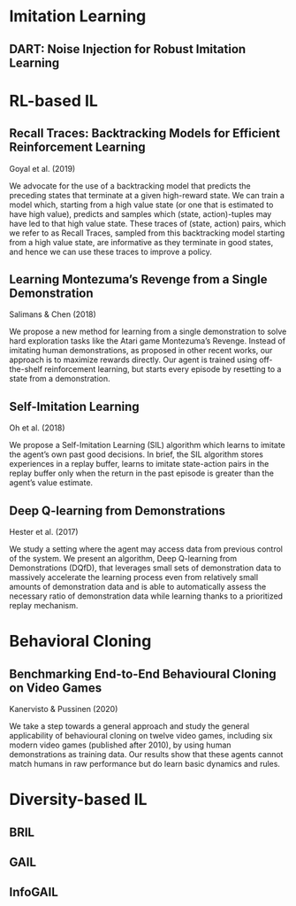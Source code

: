 # Imitation Learning

## DART: Noise Injection for Robust Imitation Learning

# RL-based IL

## Recall Traces: Backtracking Models for Efficient Reinforcement Learning
Goyal et al. (2019)

We advocate for the use of a backtracking model that predicts the preceding states that terminate at a given high-reward state. We can train a model which, starting from a high value state (or one that is estimated to have high value), predicts and samples which (state, action)-tuples may have led to that high value state. These traces of (state, action) pairs, which we refer to as Recall Traces, sampled from this backtracking model starting from a high value state, are informative as they terminate in good states, and hence we can use these traces to improve a policy.

## Learning Montezuma’s Revenge from a Single Demonstration
Salimans & Chen (2018)

We propose a new method for learning from a single demonstration to solve hard exploration tasks like the Atari game Montezuma’s Revenge. Instead of imitating
human demonstrations, as proposed in other recent works, our approach is to maximize rewards directly. Our agent is trained using off-the-shelf reinforcement learning, but starts every episode by resetting to a state from a demonstration.

## Self-Imitation Learning
Oh et al. (2018)

We propose a Self-Imitation Learning (SIL) algorithm which learns to imitate the agent’s own past good decisions. In brief, the SIL algorithm stores experiences in a replay buffer, learns to imitate state-action pairs in the replay buffer only when the return in the past episode is greater than the agent’s value estimate. 

## Deep Q-learning from Demonstrations
Hester et al. (2017)

We study a setting where the agent may access data from previous control of the system. We present an algorithm, Deep Q-learning from Demonstrations (DQfD), that leverages small sets of demonstration data to massively accelerate the learning process even from relatively small amounts of demonstration data and is able to automatically assess the necessary ratio
of demonstration data while learning thanks to a prioritized replay mechanism.

# Behavioral Cloning

## Benchmarking End-to-End Behavioural Cloning on Video Games
Kanervisto & Pussinen (2020)

We take a step towards a general approach and study the general applicability of behavioural cloning on twelve video games, including six modern video games (published after 2010), by using human demonstrations as training data. Our results show that these agents cannot match humans in raw performance but do learn basic dynamics and rules. 

# Diversity-based IL

## BRIL

## GAIL

## InfoGAIL



